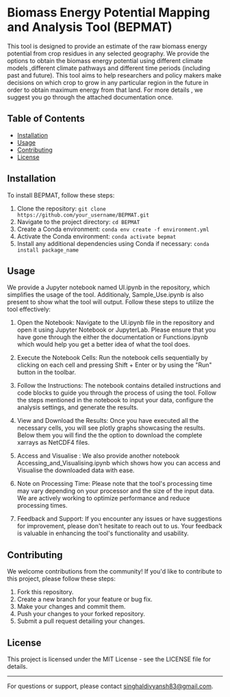 # Biomass Energy Potential Mapping and Analysis Tool (BEPMAT)

This tool is designed to provide an estimate of the raw biomass energy potential from crop residues in any selected geography. We provide the options to obtain the biomass energy potential using different climate models ,different climate pathways and different time periods (including past and future). This tool aims to help researchers and policy makers make decisions on which crop to grow in any particular region in the future in order to obtain maximum energy from that land. For more details , we suggest you go through the attached documentation once.


## Table of Contents

- [Installation](#installation)
- [Usage](#usage)
- [Contributing](#contributing)
- [License](#license)

## Installation

To install BEPMAT, follow these steps:

1. Clone the repository: `git clone https://github.com/your_username/BEPMAT.git`
2. Navigate to the project directory: `cd BEPMAT`
3. Create a Conda environment: `conda env create -f environment.yml`
4. Activate the Conda environment: `conda activate bepmat`
5. Install any additional dependencies using Conda if necessary: `conda install package_name`

## Usage

We provide a Jupyter notebook named UI.ipynb in the repository, which simplifies the usage of the tool. Additionaly, Sample_Use.ipynb is also present to show what the tool will output. Follow these steps to utilize the tool effectively:

1. Open the Notebook: Navigate to the UI.ipynb file in the repository and open it using Jupyter Notebook or JupyterLab. Please ensure that you have gone through the either the documentation or Functions.ipynb which would help you get a better idea of what the tool does.

2. Execute the Notebook Cells: Run the notebook cells sequentially by clicking on each cell and pressing Shift + Enter or by using the "Run" button in the toolbar.

3. Follow the Instructions: The notebook contains detailed instructions and code blocks to guide you through the process of using the tool. Follow the steps mentioned in the notebook to input your data, configure the analysis settings, and generate the results.

4. View and Download the Results: Once you have executed all the necessary cells, you will see plotly graphs showcasing the results. Below them you will find the the option to download the complete xarrays as NetCDF4 files.

5. Access and Visualise : We also provide another notebook Accessing_and_Visualising.ipynb which shows how you can access and Visualise the downloaded data with ease.

5. Note on Processing Time: Please note that the tool's processing time may vary depending on your processor and the size of the input data. We are actively working to optimize performance and reduce processing times.

6. Feedback and Support: If you encounter any issues or have suggestions for improvement, please don't hesitate to reach out to us. Your feedback is valuable in enhancing the tool's functionality and usability.

## Contributing

We welcome contributions from the community! If you'd like to contribute to this project, please follow these steps:

1. Fork this repository.
2. Create a new branch for your feature or bug fix.
3. Make your changes and commit them.
4. Push your changes to your forked repository.
5. Submit a pull request detailing your changes.

## License

This project is licensed under the MIT License - see the LICENSE file for details.

---

For questions or support, please contact singhaldivyansh83@gmail.com.


